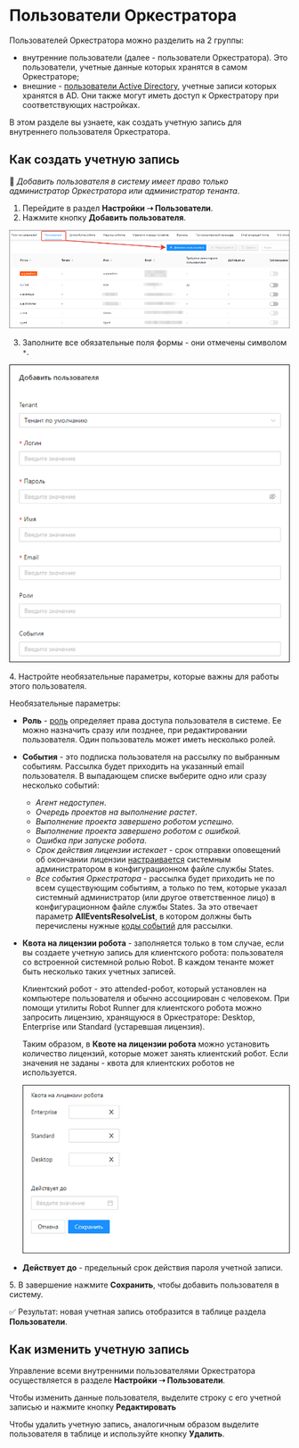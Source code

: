 # Пользователи Оркестратора

Пользователей Оркестратора можно разделить на 2 группы:
* внутренние пользователи (далее - пользователи Оркестратора). Это пользователи, учетные данные которых хранятся в самом Оркестраторе;
* внешние - [пользователи Active Directory](https://docs.primo-rpa.ru/primo-rpa/orchestrator/settings/users/ad-users), учетные записи которых хранятся в AD. Они также могут иметь доступ к Оркестратору при соответствующих настройках.

В этом разделе вы узнаете, как создать учетную запись для внутреннего пользователя Оркестратора.

## Как создать учетную запись

:small_blue_diamond: *Добавить пользователя в систему имеет право только администратор Оркестратора или администратор тенанта*.

1. Перейдите в раздел **Настройки ➝ Пользователи**.
2. Нажмите кнопку **Добавить пользователя**.

![](<../../../.gitbook/assets/users-ui.png>)

3. Заполните все обязательные поля формы - они отмечены символом `*`.

![](<../../../.gitbook/assets/add-user-ui-1.png>)

4\. Настройте необязательные параметры, которые важны для работы этого пользователя.

Необязательные параметры:
* **Роль** - [роль](https://docs.primo-rpa.ru/primo-rpa/orchestrator/settings/users/roles) определяет права доступа пользователя в системе. Ее можно назначить сразу или позднее, при редактировании пользователя. Один пользователь может иметь несколько ролей. 
* **События** - это подписка пользователя на рассылку по выбранным событиям. Рассылка будет приходить на указанный email пользователя. В выпадающем списке выберите одно или сразу несколько событий:
  * *Агент недоступен*.
  * *Очередь проектов на выполнение растет*.
  * *Выполнение проекта завершено роботом успешно.*
  * *Выполнение проекта завершено роботом с ошибкой.*
  * *Ошибка при запуске робота*.
  * *Срок действия лицензии истекает* - срок отправки оповещений об окончании лицензии [настраивается](https://docs.primo-rpa.ru/primo-rpa/orchestrator/fine-tuning/notification-settings) системным администратором в конфигурационном файле службы States.
  * *Все события Оркестратора* - рассылка будет приходить не по всем существующим событиям, а только по тем, которые указал системный администратор (или другое ответственное лицо) в конфигурационном файле службы States. За это отвечает параметр **AllEventsResolveList**, в котором должны быть перечислены нужные [коды событий](https://docs.primo-rpa.ru/primo-rpa/orchestrator/appendix/appendix3) для рассылки.

* **Квота на лицензии робота** - заполняется только в том случае, если вы создаете учетную запись для клиентского робота: пользователя со встроенной системной ролью Robot. В каждом тенанте может быть несколько таких учетных записей. 

  Клиентский робот - это attended-робот, который установлен на компьютере пользователя и обычно ассоциирован с человеком. При помощи утилиты Robot Runner для клиентского робота можно запросить лицензию, хранящуюся в Оркестраторе: Desktop, Enterprise или Standard (устаревшая лицензия).

  Таким образом, в **Квоте на лицензии робота** можно установить количество лицензий, которые может занять клиентский робот. Если значения не заданы - квота для клиентских роботов не используется.  

  ![](<../../../.gitbook/assets/add-user-ui-2.png>)

* **Действует до** - предельный срок действия пароля учетной записи. 

5\. В завершение нажмите **Сохранить**, чтобы добавить пользователя в систему.

:white_check_mark: Результат: новая учетная запись отобразится в таблице раздела **Пользователи**. 

## Как изменить учетную запись

Управление всеми внутренними пользователями Оркестратора осуществляется в разделе **Настройки ➝ Пользователи**. 

Чтобы изменить данные пользователя, выделите строку с его учетной записью и нажмите кнопку **Редактировать**

Чтобы удалить учетную запись, аналогичным образом выделите пользователя в таблице и используйте кнопку **Удалить**.
